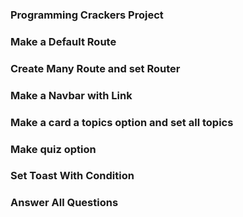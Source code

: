 ### Programming Crackers Project

### Make a Default Route 

### Create Many Route and set  Router

### Make a Navbar with Link

### Make a card a topics option and set all topics 

### Make quiz option 

### Set Toast With Condition

### Answer All Questions

